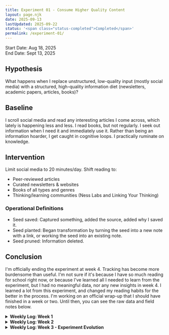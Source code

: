```yaml
---
title: Experiment 01 - Consume Higher Quality Content
layout: page.njk
date: 2025-09-13
lastUpdated: 2025-09-22
status: '<span class="status-completed">Completed</span>'
permalink: /experiment-01/
---
```


Start Date: Aug 18, 2025  
End Date: Sept 13, 2025

## Hypothesis
What happens when I replace unstructured, low-quality input (mostly social media) with a structured, high-quality information diet (newsletters, academic papers, articles, books)?

## Baseline
I scroll social media and read any interesting articles I come across, which lately is happening less and less. I read books, but not regularly. I seek out information when I need it and immediately use it. Rather than being an information hoarder, I get caught in cognitive loops. I practically ruminate on knowledge.

## Intervention
Limit social media to 20 minutes/day.
Shift reading to:
- Peer-reviewed articles
- Curated newsletters & websites
- Books of all types and genres
- Thinking/learning communities (Ness Labs and Linking Your Thinking)

### Operational Definitions
- Seed saved: Captured something, added the source, added why I saved it.
- Seed planted: Began transformation by turning the seed into a new note with a link, or working the seed into an existing note.
- Seed pruned: Information deleted.

## Conclusion
I'm officially ending the experiment at week 4. Tracking has become more burdensome than useful. I'm not sure if it's because I have so much reading for school right now, or because I've learned all I needed to learn from the experiment, but I had no meaningful data, nor any new insights in week 4. I learned a lot from this experiment, and changed my reading habits for the better in the process. I'm working on an official wrap-up that I should have finished in a week or two. Until then, you can see the raw data and field notes below.

<!-- Add your weekly logs and field notes here as needed -->

<details>
<summary><strong>Weekly Log: Week 1</strong></summary>

### Daily Logs
**Date: 2025-08-18**  
Building: 3 hours  
Created Random Knowledge Generator tool in PHP

**Date: 2025-08-19**  
Reading: 60 minutes  
Social media: 0/20 min  
Content:  
Blog Post - 0 Seeds Saved  
Textbook Chapter - 3 Seeds Saved  
Blog Post - 1 Seed Saved  
Total Seeds Saved: 4

**Date: 2025-08-20**  
Reading: 30 minutes  
Social media: 20/20 min  
Content:  
Blog Post - 1 Seed Saved  
Blog Post - 0 Seeds Saved  
Blog Post - 1 Seed Saved  
Total Seeds Saved: 2

**Date: 2025-08-21**  
Reading: 30 minutes  
Social media: 20/20 min  
Content:  
Blog Post - 1 Seed Saved  
Journal Article - 2 Seeds Saved  
Blog Post from Social Media - 0 Seeds Saved  
Total Seeds Saved: 3

**Date: 2025-08-22**  
Reading: 60 minutes  
Social media: 10/20 min  
Content:  
Journal Article - 0 Seeds Saved  
Blog Post - 1 Seed Saved  
Blog Post - 0 Seeds Saved  
Textbook Chapter - 2 Seeds Saved  
Total Seeds Saved: 3

**Dates: 2025-08-23 | 2025-08-24**  
No tracking. Rest days.

#### Weekly Review
- **13 Items Consumed**
- **12 Seeds Saved**
- **4 Seeds Planted**
- **2 Seeds Pruned**
- **92% Seed Generation Rate**
- **33% Plant Rate**
- **17% Prune Rate**

**This Week:**
- Limited social media forced more engagement.
- Structured reading created more unexpected connections.

**Next Week:**
- Track titles and sources consistently.
- Unsubscribe from half of the newsletters.
- Use Readwise for unscheduled reading.

#### Field Notes
**2025-08-18:**
I had an idea for a tool containing all my favorite thinking sites, with a button to get a random article. It seemed perfect for this experiment. I totally vibe-coded it in PHP. And since I don't know PHP, it ate up my time for the day. It was my first time vibe-coding, and it was pretty fun. It was probably a form of procrastination, but I think it'll be a useful tool for the coming weeks. Either way, I love my Random Knowledge Generator!

**2025-08-19:**
Social media was more productive. With only 20 minutes allowed, I had to focus on actual engagement rather than mindless scrolling.
Unscheduled reading becomes invisible. When I read outside my designated blocked times, I didn't take notes, didn't log it, and didn't even track it as reading time. This surprised me. When reading isn't scheduled, it becomes completely automatic and passive.
I signed up for Readwise to sync highlights to my mind garden automatically. Maybe it'll help some with the unscheduled reading. You can even include notes with your highlights so I can reflect when I save.
Though I didn't plant any seeds while reading one of the blog posts, it still contributed to an interesting connection I made between all three readings.

**2025-08-20:**
The single academic reading produced more notes than the two blog posts combined, which only yielded one note between them.

**2025-08-22:**
This is the second time this week that I've been able to connect multiple readings together, even though I chose them spontaneously. Today, I was able to connect the two blog posts I read to the textbook reading I had.

</details>

<details>
<summary><strong>Weekly Log: Week 2</strong></summary>

### Daily Logs
**Date: 2025-08-25**  
Content:  
Everything I Know about Self-Publishing (Kevin Kelly) — Blog — 2 Seeds Saved  
A Treatise on AI Chatbots Undermining the Enlightenment — Digital Garden Article — 3 Seeds Saved  
Don’t delegate understanding — Blog Post — 1 Seed Saved  
Dainton & Zelley (2022), Applying Communication Theory for Professional Life — Textbook — 0 Seeds Saved (deep-work; foundational)  
Total Seeds Saved: 6

**Date: 2025-08-26**  
Content:  
A Public Academic — Newsletter — 2 Seeds Saved  
Cromwell, Haase, & Vladova (2023), Personality and Individual Differences — Journal Article — 0 Seeds Saved (deep-work; foundational)  
Total Seeds Saved: 2

**Date: 2025-08-27**  
Content:  
Why You Shouldn’t Take Notes on Papers or Lectures — Newsletter — 1 Seed Saved  
Have You Ever Had That Feeling That You KNOW Something but Can’t Explain? (Bianca Pereira) — Newsletter — 1 Seed Saved  
Torrance (1965), Daedalus — Journal Article — 0 Seeds Saved (deep-work; foundational)  
Total Seeds Saved: 2

**Date: 2025-08-28**  
Content:  
What Is Charisma? — Newsletter — 2 Seeds Saved  
Total Seeds Saved: 2

**Dates: 2025-08-29 – 2025-08-31**  
No tracking. Rest/health days (autoimmune flare starting 08/28).

#### Weekly Review
- **10 Items Consumed**
- **12 Seeds Saved**
- **5 Seeds Planted**
- **2 Seeds Pruned**
- **120% Seed Generation Rate**
- **41% Plant Rate**
- **16% Prune Rate**

**This Week:**
- Some friction emerged this week from different modes of reading.
- Newsletters are still dominating my reading. They're producing seeds but I need more variety.
- An autoimmune flare up cut the week short.

**Next Week:**
- Balance measurement with organic discovery.
- Branch out from newsletters. Add some book chapters.
- Remain mindful of pressure to save seeds.

#### Field Notes
**2025-08-25:**
I noticed a feeling of anxiety while reading Kevin Kelly's self-publishing article. Even though I wasn't expecting to save anything from it, I felt some stress halfway through when I had yet to save a seed. The experiment is creating subtle pressure that interferes with my natural reading patterns.
I finally remembered to use my random article generator and found the Maggie Appleton article. I have a feeling this is an amazing resource I've been neglecting. If I don't use it then it's creation was just procrastination after all.

**2025-08-26:**
Sometimes I need to let myself fall down rabbit holes. Daily logging is revealing some extremely useful patterns but it's also killing some of my natural curiosity. When tracking everything, it becomes impossible to explore topics freely and get into a flow with the information. Today I chose to abandon logging temporarily and jumped into an epistemic disclosure statements rabbit hole.
Academic papers and textbooks for my coursework and capstone tend to bypass the seed phase. It's deep work where new information is immediately processed into new notes or existing evergreen notes.

**2025-08-28:**
Autoimmune flare-up began, limiting my cognitive capacity for remainder of week.

</details>

<details>
<summary><strong>Weekly Log: Week 3 - Experiment Evolution</strong></summary>

### Daily Logs
**Dates: 2025-09-01 – 2025-09-04**  
Content:  
Dainton & Zelley (2022), Applying Communication Theory for Professional Life (Chapters 3 & 5) — Textbook — 0 Seeds Saved (deep-work; foundational)  
Coursework: Cognitive and Cultural Communication Theories — Academic Articles — 0 Seeds Saved (deep-work; foundational)  
Total Seeds Saved: 0

Sprouts Planted: 11

Evergreens Grown: 1 (Theory application in educational setting)

Communication Theory Map of Content Created

**Date: 2025-09-05**  
Content:  
Museum of Color — Essay — 0 Seeds Saved (soul-reading)  
Total Seeds Saved: 0

**Dates: 2025-09-06 – 2025-09-07**  
Rest Days

#### Weekly Review
- **12 Items Consumed**
- **0 Seeds Saved**
- **11 Sprouts Planted**
- **1 Evergreen Grown**

**Experiment Evolution - New Reading Taxonomy**
Discovered Reading Types:
- Seed-Reading: Newsletters and blog posts where I may be quickly introduced to a new concept. I create a seed so I can come back to it and learn more about it.
- Deep-Reading: Academic, informative non-fiction. Information is immediately processed into new notes or existing evergreen notes.
- Serendipitous Reading: Falling down rabbit holes (I only track the source of the fall).
- Relaxing Reading: Fiction & pulp. For me, horror, dystopia, fantasy, auto-bios of extreme and complex people.
- Soul Reading: Art, poetry, writing from people I deeply resonate with. Very often unexpected surprises from any form.

**Updated Tracking (Starting Week 4):**
- Total seeds saved weekly with source type
- Total sprouts planted weekly with source type
- Total evergreens grown weekly with source type
- Connections made this week
- Relaxing Reading: What and duration
- Soul Reading: What it was and how it fed me
- Rabbit Hole: What caused the fall & topic

#### Field Notes
It's 1am, Friday morning, and the last day of reading for week 3 of my planned 8 week experiment. Course reading and work took the entire week, and sitting here in the quiet of the witching hour, my favorite time for personal relaxation, is the first time I've had to read something just for myself all week.

I choose an essay from Emergence Magazine, Museum of Color. I'm a painter. I have a deep love of natural pigments. I devoured the article, taking in every word, and saving no seeds in the process. This wasn't a seed bearing article, it was a soul feeding article. I didn't need to save or capture anything (other than bookmarking it so I can read it again).

At first I thought this was a sign that it's time to wrap up experiment 01 early and declare it a rousing success. Changing my information diet did so much more than expected. I expected both a higher quantity and quality of seeds, notes, and insights, which my new diet did produce. However, it's also changing the way I take notes and seeds just aren't a great indicator of these changes.

Because I saved no new seeds this week. Instead I planted 11 new sprout notes, created a map of content, and grew one evergreen note. The entire first semester of my program is focused on theory. So this week was spent building the "Communication Theory" MOC with the first 12 theories, covering cognition and culture. I made a connection on how one of the theories could be used in an educational setting, which grew one of the sprout notes into an evergreen with my own added insights.

Bonus: I've also noticed an improvement in my attention span since moving away from the click-bait nature of social media.

However, after giving it some further thought, I think I would rather tweak the experiment some and see what else I might learn about this personal taxonomy that I'm excitedly watching emerge.

</details>
